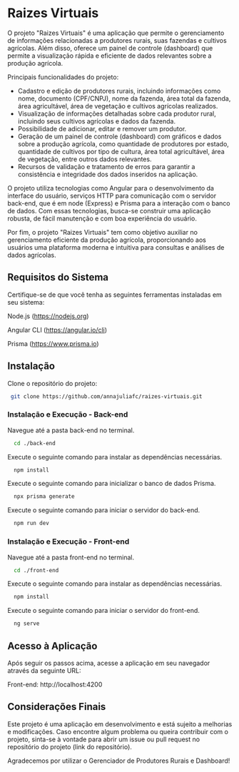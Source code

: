 # Raizes Virtuais

O projeto "Raizes Virtuais" é uma aplicação que permite o gerenciamento de informações relacionadas a produtores rurais, suas fazendas e cultivos agrícolas. Além disso, oferece um painel de controle (dashboard) que permite a visualização rápida e eficiente de dados relevantes sobre a produção agrícola.

Principais funcionalidades do projeto:

- Cadastro e edição de produtores rurais, incluindo informações como nome, documento (CPF/CNPJ), nome da fazenda, área total da fazenda, área agricultável, área de vegetação e cultivos agrícolas realizados.
- Visualização de informações detalhadas sobre cada produtor rural, incluindo seus cultivos agrícolas e dados da fazenda.
- Possibilidade de adicionar, editar e remover um produtor.
- Geração de um painel de controle (dashboard) com gráficos e dados sobre a produção agrícola, como quantidade de produtores por estado, quantidade de cultivos por tipo de cultura, área total agricultável, área de vegetação, entre outros dados relevantes.
- Recursos de validação e tratamento de erros para garantir a consistência e integridade dos dados inseridos na aplicação.

O projeto utiliza tecnologias como Angular para o desenvolvimento da interface do usuário, serviços HTTP para comunicação com o servidor back-end, que é em node (Express) e Prisma para a interação com o banco de dados. Com essas tecnologias, busca-se construir uma aplicação robusta, de fácil manutenção e com boa experiência do usuário.

Por fim, o projeto "Raizes Virtuais" tem como objetivo auxiliar no gerenciamento eficiente da produção agrícola, proporcionando aos usuários uma plataforma moderna e intuitiva para consultas e análises de dados agrícolas.

## Requisitos do Sistema
Certifique-se de que você tenha as seguintes ferramentas instaladas em seu sistema:

Node.js (https://nodejs.org)

Angular CLI (https://angular.io/cli)

Prisma (https://www.prisma.io)

## Instalação

Clone o repositório do projeto:

```bash
 git clone https://github.com/annajuliafc/raizes-virtuais.git
```

### Instalação e Execução - Back-end

Navegue até a pasta back-end no terminal.

```bash
  cd ./back-end
```

Execute o seguinte comando para instalar as dependências necessárias.

```bash
  npm install
```

Execute o seguinte comando para inicializar o banco de dados Prisma.

```bash
  npx prisma generate
```

Execute o seguinte comando para iniciar o servidor do back-end.

```bash
  npm run dev
```

### Instalação e Execução - Front-end

Navegue até a pasta front-end no terminal.

```bash
  cd ./front-end
```

Execute o seguinte comando para instalar as dependências necessárias.

```bash
  npm install
```

Execute o seguinte comando para iniciar o servidor do front-end.

```bash
  ng serve
```

## Acesso à Aplicação

Após seguir os passos acima, acesse a aplicação em seu navegador através da seguinte URL:

Front-end: http://localhost:4200

## Considerações Finais

Este projeto é uma aplicação em desenvolvimento e está sujeito a melhorias e modificações. Caso encontre algum problema ou queira contribuir com o projeto, sinta-se à vontade para abrir um issue ou pull request no repositório do projeto (link do repositório).

Agradecemos por utilizar o Gerenciador de Produtores Rurais e Dashboard!
